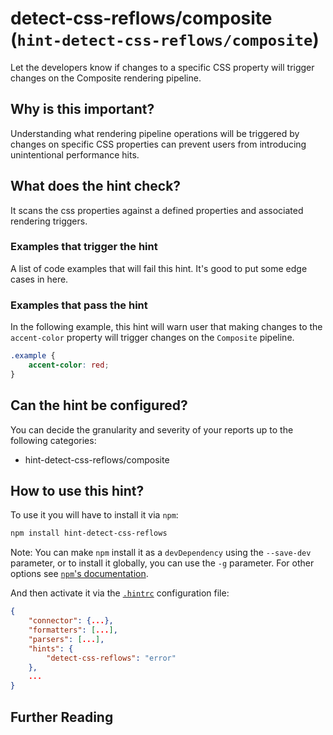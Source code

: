 # detect-css-reflows/composite (`hint-detect-css-reflows/composite`)

Let the developers know if changes to a specific CSS property will trigger
changes on the Composite rendering pipeline.

## Why is this important?

Understanding what rendering pipeline operations will be triggered by changes on
specific CSS properties can prevent users from introducing unintentional
performance hits.

## What does the hint check?

It scans the css properties against a defined properties and associated
rendering triggers.

### Examples that **trigger** the hint

A list of code examples that will fail this hint.
It's good to put some edge cases in here.

### Examples that **pass** the hint

In the following example, this hint will warn user that making changes to
the `accent-color` property will trigger changes on the `Composite` pipeline.

```css
.example {
    accent-color: red;
}
```

## Can the hint be configured?

You can decide the granularity and severity of your reports up to the
following categories:

- hint-detect-css-reflows/composite

## How to use this hint?

To use it you will have to install it via `npm`:

```bash
npm install hint-detect-css-reflows
```

Note: You can make `npm` install it as a `devDependency` using the `--save-dev`
parameter, or to install it globally, you can use the `-g` parameter. For
other options see
[`npm`'s documentation](https://docs.npmjs.com/cli/install).

And then activate it via the [`.hintrc`][hintrc]
configuration file:

```json
{
    "connector": {...},
    "formatters": [...],
    "parsers": [...],
    "hints": {
        "detect-css-reflows": "error"
    },
    ...
}
```

## Further Reading

<!-- Link labels: -->

[hintrc]: https://webhint.io/docs/user-guide/configuring-webhint/summary/
[understanding-critical-path]: https://developer.mozilla.org/en-US/docs/Web/Performance/Critical_rendering_path
